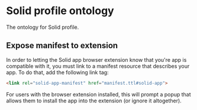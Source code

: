 # Solid profile ontology

The ontology for Solid profile.

## Expose manifest to extension

In order to letting the Solid app browser extension know that you're app is compatible with it, you must link to 
a manifest resource that describes your app. To do that, add the following link tag:

```html
<link rel="solid-app-manifest" href="manifest.ttl#solid-app">
```

For users with the browser extension installed, this will prompt a popup that allows them to install the app into the
extension (or ignore it altogether).